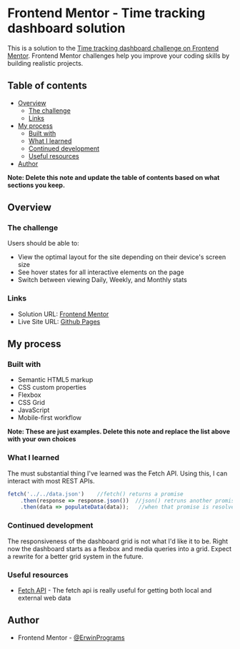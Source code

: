 # Frontend Mentor - Time tracking dashboard solution

This is a solution to the [Time tracking dashboard challenge on Frontend Mentor](https://www.frontendmentor.io/challenges/time-tracking-dashboard-UIQ7167Jw). Frontend Mentor challenges help you improve your coding skills by building realistic projects. 

## Table of contents

- [Overview](#overview)
  - [The challenge](#the-challenge)
  - [Links](#links)
- [My process](#my-process)
  - [Built with](#built-with)
  - [What I learned](#what-i-learned)
  - [Continued development](#continued-development)
  - [Useful resources](#useful-resources)
- [Author](#author)

**Note: Delete this note and update the table of contents based on what sections you keep.**

## Overview

### The challenge

Users should be able to:

- View the optimal layout for the site depending on their device's screen size
- See hover states for all interactive elements on the page
- Switch between viewing Daily, Weekly, and Monthly stats

### Links

- Solution URL: [Frontend Mentor](https://www.frontendmentor.io/challenges/time-tracking-dashboard-UIQ7167Jw/hub/responsive-time-tracking-page-b7AakDj9O)
- Live Site URL: [Github Pages](https://erwinprograms.github.io/frontendmentor-time-tracking-dashboard/)

## My process

### Built with

- Semantic HTML5 markup
- CSS custom properties
- Flexbox
- CSS Grid
- JavaScript
- Mobile-first workflow

**Note: These are just examples. Delete this note and replace the list above with your own choices**

### What I learned

The must substantial thing I've learned was the Fetch API. Using this, I can interact with most REST APIs.

```js
fetch('../../data.json')    //fetch() returns a promise
    .then(response => response.json())  //json() retruns another promise
    .then(data => populateData(data));   //when that promise is resolved, we then handle it in this function
```

### Continued development

The responsiveness of the dashboard grid is not what I'd like it to be. Right now the dashboard starts as a flexbox and media queries into a grid. Expect a rewrite for a better grid system in the future.

### Useful resources

- [Fetch API](https://www.youtube.com/watch?v=cuEtnrL9-H0&ab_channel=WebDevSimplified) - The fetch api is really useful for getting both local and external web data

## Author

- Frontend Mentor - [@ErwinPrograms](https://www.frontendmentor.io/profile/ErwinPrograms)